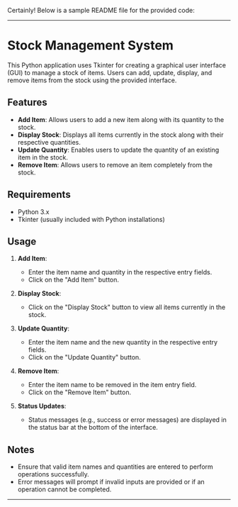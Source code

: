 Certainly! Below is a sample README file for the provided code:

---

# Stock Management System

This Python application uses Tkinter for creating a graphical user interface (GUI) to manage a stock of items. Users can add, update, display, and remove items from the stock using the provided interface.

## Features

- **Add Item**: Allows users to add a new item along with its quantity to the stock.
- **Display Stock**: Displays all items currently in the stock along with their respective quantities.
- **Update Quantity**: Enables users to update the quantity of an existing item in the stock.
- **Remove Item**: Allows users to remove an item completely from the stock.

## Requirements

- Python 3.x
- Tkinter (usually included with Python installations)

## Usage

1. **Add Item**:
   - Enter the item name and quantity in the respective entry fields.
   - Click on the "Add Item" button.

2. **Display Stock**:
   - Click on the "Display Stock" button to view all items currently in the stock.

3. **Update Quantity**:
   - Enter the item name and the new quantity in the respective entry fields.
   - Click on the "Update Quantity" button.

4. **Remove Item**:
   - Enter the item name to be removed in the item entry field.
   - Click on the "Remove Item" button.

5. **Status Updates**:
   - Status messages (e.g., success or error messages) are displayed in the status bar at the bottom of the interface.

## Notes

- Ensure that valid item names and quantities are entered to perform operations successfully.
- Error messages will prompt if invalid inputs are provided or if an operation cannot be completed.

---
